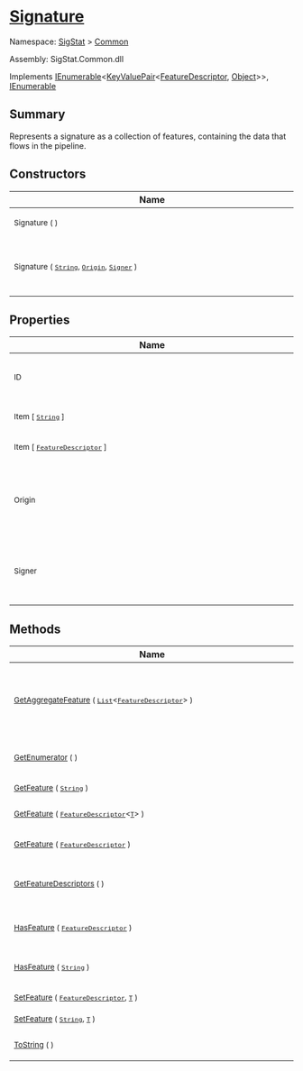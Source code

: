 # [Signature](./Signature.md)

Namespace: [SigStat]() > [Common](./README.md)

Assembly: SigStat.Common.dll

Implements [IEnumerable](https://docs.microsoft.com/en-us/dotnet/api/System.Collections.Generic.IEnumerable-1)\<[KeyValuePair](https://docs.microsoft.com/en-us/dotnet/api/System.Collections.Generic.KeyValuePair-2)\<[FeatureDescriptor](./FeatureDescriptor.md), [Object](https://docs.microsoft.com/en-us/dotnet/api/System.Object)>>, [IEnumerable](https://docs.microsoft.com/en-us/dotnet/api/System.Collections.IEnumerable)

## Summary
Represents a signature as a collection of features, containing the data that flows in the pipeline.

## Constructors

| Name | Summary | 
| --- | --- | 
| <div style="width:490px"><sub>Signature (  )</sub></div>| <sub>Initializes a signature instance</sub></div>| <br>
| <div style="width:490px"><sub>Signature ( [`String`](https://docs.microsoft.com/en-us/dotnet/api/System.String), [`Origin`](./Origin.md), [`Signer`](./Signer.md) )</sub></div>| <sub>Initializes a signature instance with the given properties</sub></div>| <br>


## Properties

| Name | Summary | 
| --- | --- | 
| <div style="width:490px"><sub>ID</sub></div>| <sub>An identifier for the Signature. Keep it unique to be useful for logs.</sub></div>| <br>
| <div style="width:490px"><sub>Item [ [`String`](https://docs.microsoft.com/en-us/dotnet/api/System.String) ]</sub></div>| <sub>Gets or sets the specified feature.</sub></div>| <br>
| <div style="width:490px"><sub>Item [ [`FeatureDescriptor`](./FeatureDescriptor.md) ]</sub></div>| <sub>Gets or sets the specified feature.</sub></div>| <br>
| <div style="width:490px"><sub>Origin</sub></div>| <sub>Represents our knowledge on the origin of the signature. [Origin.Unknown](https://github.com/hargitomi97/sigstat/blob/master/docs/md/SigStat/Common/Origin.md) may be used in practice before it is verified.</sub></div>| <br>
| <div style="width:490px"><sub>Signer</sub></div>| <sub>A reference to the [Signer](https://github.com/hargitomi97/sigstat/blob/master/docs/md/SigStat/Common/Signer.md) who this signature belongs to. (The origin is not constrained to be genuine.)</sub></div>| <br>


## Methods

| Name | Summary | 
| --- | --- | 
| <div style="width:490px"><sub>[GetAggregateFeature](./Methods/Signature-100663442.md) ( [`List`](https://docs.microsoft.com/en-us/dotnet/api/System.Collections.Generic.List-1)\<[`FeatureDescriptor`](./FeatureDescriptor.md)> )</sub></div>| <sub>Aggregate multiple features into one. Example: X, Y features -&gt; P.xy feature.  Use this for example at DTW algorithm input.</sub></div>| <br>
| <div style="width:490px"><sub>[GetEnumerator](./Methods/Signature-100663446.md) (  )</sub></div>| <sub>Returns an enumerator that iterates through the features.</sub></div>| <br>
| <div style="width:490px"><sub>[GetFeature](./Methods/Signature-100663436.md) ( [`String`](https://docs.microsoft.com/en-us/dotnet/api/System.String) )</sub></div>| <sub>Gets the specified feature.</sub></div>| <br>
| <div style="width:490px"><sub>[GetFeature](./Methods/Signature-100663437.md) ( [`FeatureDescriptor`](./FeatureDescriptor-1.md)\<[`T`](./Signature.md)> )</sub></div>| <sub>Gets the specified feature. This is the preferred way.</sub></div>| <br>
| <div style="width:490px"><sub>[GetFeature](./Methods/Signature-100663438.md) ( [`FeatureDescriptor`](./FeatureDescriptor.md) )</sub></div>| <sub>Gets the specified feature. This is the preferred way.</sub></div>| <br>
| <div style="width:490px"><sub>[GetFeatureDescriptors](./Methods/Signature-100663439.md) (  )</sub></div>| <sub>Gets a collection of [FeatureDescriptor](https://github.com/hargitomi97/sigstat/blob/master/docs/md/SigStat/Common/FeatureDescriptor.md)s that are used in this signature.</sub></div>| <br>
| <div style="width:490px"><sub>[HasFeature](./Methods/Signature-100663443.md) ( [`FeatureDescriptor`](./FeatureDescriptor.md) )</sub></div>| <sub>Returns true if the signature contains the specified feature</sub></div>| <br>
| <div style="width:490px"><sub>[HasFeature](./Methods/Signature-100663444.md) ( [`String`](https://docs.microsoft.com/en-us/dotnet/api/System.String) )</sub></div>| <sub>Returns true if the signature contains the specified feature</sub></div>| <br>
| <div style="width:490px"><sub>[SetFeature](./Methods/Signature-100663440.md) ( [`FeatureDescriptor`](./FeatureDescriptor.md), [`T`](./Signature.md) )</sub></div>| <sub>Sets the specified feature.</sub></div>| <br>
| <div style="width:490px"><sub>[SetFeature](./Methods/Signature-100663441.md) ( [`String`](https://docs.microsoft.com/en-us/dotnet/api/System.String), [`T`](./Signature.md) )</sub></div>| <sub>Sets the specified feature.</sub></div>| <br>
| <div style="width:490px"><sub>[ToString](./Methods/Signature-100663445.md) (  )</sub></div>| <sub>Returns a string representation of the signature</sub></div>| <br>


